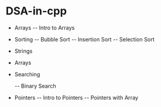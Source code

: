 # DSA-in-cpp

- Arrays
  -- Intro to Arrays

- Sorting
   -- Bubble Sort
   -- Insertion Sort
   -- Selection Sort

- Strings

- Arrays

- Searching

  -- Binary Search

- Pointers
    -- Intro to Pointers
    -- Pointers with Array